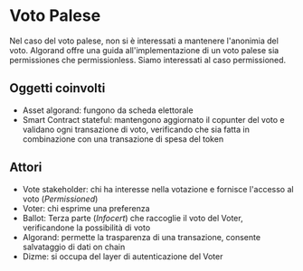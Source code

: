 # Voto Palese
Nel caso del voto palese, non si è interessati a mantenere l'anonimia del voto. Algorand offre una guida all'implementazione di un voto palese sia permissiones che permissionless. Siamo interessati al caso permissioned.

## Oggetti coinvolti
- Asset algorand: fungono da scheda elettorale
- Smart Contract stateful: mantengono aggiornato il copunter del voto e validano ogni transazione di voto, verificando che sia fatta in combinazione con una transazione di spesa del token

## Attori
- Vote stakeholder: chi ha interesse nella votazione e fornisce l'accesso al voto (*Permissioned*)
- Voter: chi esprime una preferenza
- Ballot: Terza parte (*Infocert*) che raccoglie il voto del Voter, verificandone la possibilità di voto
- Algorand: permette la trasparenza di una transazione, consente salvataggio di dati on chain
- Dizme: si occupa del layer di autenticazione del Voter 